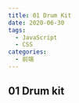 ```yaml
---
title: 01 Drum Kit
date: 2020-06-30
tags:
  - JavaScript
  - CSS
categories:
  - 前端
---
```


## 01 Drum kit
